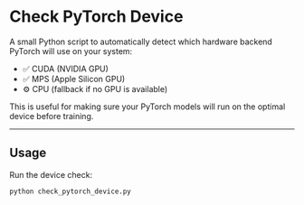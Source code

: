 # Check PyTorch Device
A small Python script to automatically detect which hardware backend PyTorch will use on your system:

- ✅ CUDA (NVIDIA GPU)
- ✅ MPS (Apple Silicon GPU)
- ⚙️ CPU (fallback if no GPU is available)

This is useful for making sure your PyTorch models will run on the optimal device before training.

---

## Usage

Run the device check:

```bash
python check_pytorch_device.py
```
